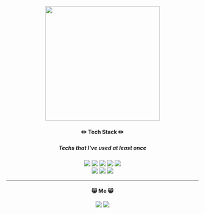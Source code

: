                                                                

<div align="center">
<!--
![zoo1](https://user-images.githubusercontent.com/112812483/188831627-b5d6a046-31e8-435d-aacf-691adb396ff0.jpg  ) -->
<img src="https://user-images.githubusercontent.com/112812483/188831627-b5d6a046-31e8-435d-aacf-691adb396ff0.jpg"  width="300" height="300"/>

  
 ####  ✏️ **Tech Stack** ✏️   
 ##### Techs that I've used at least once
  
  
 <img src="https://img.shields.io/badge/-%20JAVASCRIPT-F7DF1E?style=for-the-badge&logo=JavaScript&logoColor=white"> <img src="https://img.shields.io/badge/-HTML5-E34F26?style=for-the-badge&logo=HTML5&logoColor=white"> <img src="https://img.shields.io/badge/-CSS3-1572B6?style=for-the-badge&logo=CSS3&logoColor=white"> <img src="https://img.shields.io/badge/-ORACEL-FF8135?style=for-the-badge&logo=Oracle&logoColor=white"> <img src="https://img.shields.io/badge/-NODE.JS-339933?style=for-the-badge&logo=Node.js&logoColor=white"> <br> <img src="https://img.shields.io/badge/-REACT-61DAFB?style=for-the-badge&logo=React&logoColor=white"> <img src="https://img.shields.io/badge/-MONGODB-02B78F?style=for-the-badge&logo=MongoDB&logoColor=white"> <img src="https://img.shields.io/badge/-DELPHI-5B4638?style=for-the-badge&logo=Delphi&logoColor=white">
<!-- <img src="https://img.shields.io/badge/-TYPESCRIPT-FF4785?style=for-the-badge&logo=TypeScript&logoColor=white"> --> 
---


####  😸 **Me** 😸 
<a href="https://velog.io/@eunsilk" target="_blank"><img src="https://img.shields.io/badge/-TECH BLOG-00CCBC?style=flat-square&logo=Velog&logoColor=white&link=https://velog.io/@eunsilk"></a>
<a href="https://www.instagram.com/eunsilllk/" target="_blank"><img src="https://img.shields.io/badge/-INSTAGRAM-E4405F?style=flat-square&logo=Instagram&logoColor=white&link=https://www.instagram.com/eunsilllk"></a>  <!-- 새창으로 열기 나중에  -->



</div>





<!--


**eunbbori/eunbbori** is a ✨ _special_ ✨ repository because its `README.md` (this file) appears on your GitHub profile.

Here are some ideas to get you started:

- 🔭 I’m currently working on ...
- 🌱 I’m currently learning ...
- 👯 I’m looking to collaborate on ...
- 🤔 I’m looking for help with ...
- 💬 Ask me about ...
- 📫 How to reach me: ...
- 😄 Pronouns: ...
- ⚡ Fun fact: ...
-->
